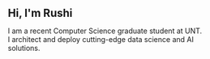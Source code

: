 ## Hi, I'm Rushi
I am a recent Computer Science graduate student at UNT. <br/>
I architect and deploy cutting-edge data science and AI solutions. <br/>
<!DOCTYPE html>
<html lang="en">
<head>
    <meta charset="UTF-8">
    <meta name="viewport" content="width=device-width, initial-scale=1.0">
    <title>AI/LLM Portfolio Dashboard</title>
    <style>
        * {
            margin: 0;
            padding: 0;
            box-sizing: border-box;
        }
        
        body {
            background: linear-gradient(135deg, #1a1a2e 0%, #16213e 50%, #0f3460 100%);
            color: #e0e6ed;
            font-family: 'Segoe UI', Tahoma, Geneva, Verdana, sans-serif;
            min-height: 100vh;
            padding: 20px;
        }
        
        .container {
            max-width: 1400px;
            margin: 0 auto;
        }
        
        .header {
            text-align: center;
            margin-bottom: 40px;
        }
        
        .header h1 {
            font-size: 2.5rem;
            background: linear-gradient(45deg, #4facfe, #00f2fe);
            -webkit-background-clip: text;
            -webkit-text-fill-color: transparent;
            margin-bottom: 10px;
        }
        
        .header p {
            font-size: 1.2rem;
            color: #8892b0;
        }
        
        .dashboard-grid {
            display: grid;
            grid-template-columns: repeat(auto-fit, minmax(350px, 1fr));
            gap: 25px;
            margin-bottom: 30px;
        }
        
        .card {
            background: rgba(20, 25, 50, 0.8);
            border: 1px solid rgba(100, 255, 218, 0.1);
            border-radius: 15px;
            padding: 25px;
            backdrop-filter: blur(10px);
            transition: all 0.3s ease;
            position: relative;
            overflow: hidden;
        }
        
        .card::before {
            content: '';
            position: absolute;
            top: 0;
            left: 0;
            right: 0;
            height: 3px;
            background: linear-gradient(90deg, #4facfe, #00f2fe);
            opacity: 0;
            transition: opacity 0.3s ease;
        }
        
        .card:hover {
            transform: translateY(-5px);
            border-color: rgba(100, 255, 218, 0.3);
            box-shadow: 0 20px 40px rgba(0, 242, 254, 0.1);
        }
        
        .card:hover::before {
            opacity: 1;
        }
        
        .card-header {
            display: flex;
            align-items: center;
            margin-bottom: 20px;
        }
        
        .card-icon {
            width: 40px;
            height: 40px;
            margin-right: 15px;
            border-radius: 8px;
            display: flex;
            align-items: center;
            justify-content: center;
            font-size: 1.5rem;
        }
        
        .card-title {
            font-size: 1.3rem;
            font-weight: 600;
            color: #ccd6f6;
        }
        
        .stats-grid {
            display: grid;
            grid-template-columns: repeat(2, 1fr);
            gap: 15px;
        }
        
        .stat-item {
            background: rgba(100, 255, 218, 0.05);
            padding: 15px;
            border-radius: 8px;
            border-left: 3px solid #64ffda;
        }
        
        .stat-number {
            font-size: 1.8rem;
            font-weight: bold;
            color: #64ffda;
            display: block;
        }
        
        .stat-label {
            font-size: 0.9rem;
            color: #8892b0;
            margin-top: 5px;
        }
        
        .skill-bar {
            margin-bottom: 15px;
        }
        
        .skill-name {
            font-size: 0.95rem;
            margin-bottom: 8px;
            color: #ccd6f6;
        }
        
        .progress-bar {
            background: rgba(100, 255, 218, 0.1);
            height: 8px;
            border-radius: 4px;
            overflow: hidden;
        }
        
        .progress-fill {
            height: 100%;
            background: linear-gradient(90deg, #4facfe, #00f2fe);
            border-radius: 4px;
            transition: width 0.8s ease;
        }
        
        .project-item {
            background: rgba(100, 255, 218, 0.05);
            padding: 15px;
            border-radius: 8px;
            margin-bottom: 15px;
            border-left: 3px solid #4facfe;
        }
        
        .project-title {
            font-size: 1.1rem;
            color: #ccd6f6;
            margin-bottom: 5px;
        }
        
        .project-desc {
            font-size: 0.9rem;
            color: #8892b0;
            margin-bottom: 8px;
        }
        
        .project-tech {
            display: flex;
            flex-wrap: wrap;
            gap: 5px;
        }
        
        .tech-tag {
            background: rgba(79, 172, 254, 0.2);
            color: #4facfe;
            padding: 3px 8px;
            border-radius: 12px;
            font-size: 0.8rem;
        }
        
        .learning-path {
            display: flex;
            flex-direction: column;
            gap: 10px;
        }
        
        .path-item {
            display: flex;
            align-items: center;
            padding: 10px;
            background: rgba(100, 255, 218, 0.05);
            border-radius: 8px;
            border-left: 3px solid;
        }
        
        .path-item.completed { border-left-color: #64ffda; }
        .path-item.in-progress { border-left-color: #ffd700; }
        .path-item.planned { border-left-color: #8892b0; }
        
        .path-status {
            width: 12px;
            height: 12px;
            border-radius: 50%;
            margin-right: 12px;
        }
        
        .path-status.completed { background: #64ffda; }
        .path-status.in-progress { background: #ffd700; }
        .path-status.planned { background: #8892b0; }
        
        .github-activity {
            display: grid;
            grid-template-columns: repeat(7, 1fr);
            gap: 3px;
            margin-top: 15px;
        }
        
        .activity-day {
            width: 12px;
            height: 12px;
            border-radius: 2px;
            background: rgba(100, 255, 218, 0.1);
        }
        
        .activity-day.level-1 { background: rgba(100, 255, 218, 0.3); }
        .activity-day.level-2 { background: rgba(100, 255, 218, 0.5); }
        .activity-day.level-3 { background: rgba(100, 255, 218, 0.7); }
        .activity-day.level-4 { background: #64ffda; }
        
        @keyframes fadeInUp {
            from {
                opacity: 0;
                transform: translateY(30px);
            }
            to {
                opacity: 1;
                transform: translateY(0);
            }
        }
        
        .card {
            animation: fadeInUp 0.6s ease forwards;
        }
        
        .card:nth-child(2) { animation-delay: 0.1s; }
        .card:nth-child(3) { animation-delay: 0.2s; }
        .card:nth-child(4) { animation-delay: 0.3s; }
        .card:nth-child(5) { animation-delay: 0.4s; }
        .card:nth-child(6) { animation-delay: 0.5s; }
    </style>
</head>
<body>
    <div class="container">
        <div class="header">
            <h1>AI/LLM Portfolio Dashboard</h1>
            <p>Exploring the Future of Artificial Intelligence & Large Language Models</p>
        </div>
        
        <div class="dashboard-grid">
            <!-- Learning Progress -->
            <div class="card">
                <div class="card-header">
                    <div class="card-icon" style="background: linear-gradient(135deg, #667eea, #764ba2);">🧠</div>
                    <div class="card-title">AI Learning Journey</div>
                </div>
                <div class="learning-path">
                    <div class="path-item completed">
                        <div class="path-status completed"></div>
                        <div>
                            <div style="font-size: 0.95rem; color: #ccd6f6;">Machine Learning Fundamentals</div>
                            <div style="font-size: 0.8rem; color: #8892b0;">Completed</div>
                        </div>
                    </div>
                    <div class="path-item in-progress">
                        <div class="path-status in-progress"></div>
                        <div>
                            <div style="font-size: 0.95rem; color: #ccd6f6;">LangChain & LangGraph</div>
                            <div style="font-size: 0.8rem; color: #ffd700;">In Progress</div>
                        </div>
                    </div>
                    <div class="path-item in-progress">
                        <div class="path-status in-progress"></div>
                        <div>
                            <div style="font-size: 0.95rem; color: #ccd6f6;">RAG Systems</div>
                            <div style="font-size: 0.8rem; color: #ffd700;">In Progress</div>
                        </div>
                    </div>
                    <div class="path-item planned">
                        <div class="path-status planned"></div>
                        <div>
                            <div style="font-size: 0.95rem; color: #ccd6f6;">LLM Fine-tuning</div>
                            <div style="font-size: 0.8rem; color: #8892b0;">Planned</div>
                        </div>
                    </div>
                    <div class="path-item planned">
                        <div class="path-status planned"></div>
                        <div>
                            <div style="font-size: 0.95rem; color: #ccd6f6;">Agentic AI Systems</div>
                            <div style="font-size: 0.8rem; color: #8892b0;">Planned</div>
                        </div>
                    </div>
                </div>
            </div>
            
            <!-- Technical Skills -->
            <div class="card">
                <div class="card-header">
                    <div class="card-icon" style="background: linear-gradient(135deg, #f093fb, #f5576c);">⚡</div>
                    <div class="card-title">Technical Skills</div>
                </div>
                <div class="skill-bar">
                    <div class="skill-name">Python & ML Libraries</div>
                    <div class="progress-bar">
                        <div class="progress-fill" style="width: 85%;"></div>
                    </div>
                </div>
                <div class="skill-bar">
                    <div class="skill-name">LangChain Framework</div>
                    <div class="progress-bar">
                        <div class="progress-fill" style="width: 60%;"></div>
                    </div>
                </div>
                <div class="skill-bar">
                    <div class="skill-name">RAG Implementation</div>
                    <div class="progress-bar">
                        <div class="progress-fill" style="width: 45%;"></div>
                    </div>
                </div>
                <div class="skill-bar">
                    <div class="skill-name">Vector Databases</div>
                    <div class="progress-bar">
                        <div class="progress-fill" style="width: 40%;"></div>
                    </div>
                </div>
                <div class="skill-bar">
                    <div class="skill-name">LLM APIs (OpenAI, Anthropic)</div>
                    <div class="progress-bar">
                        <div class="progress-fill" style="width: 70%;"></div>
                    </div>
                </div>
            </div>
            
            <!-- Project Portfolio -->
            <div class="card">
                <div class="card-header">
                    <div class="card-icon" style="background: linear-gradient(135deg, #4facfe, #00f2fe);">🚀</div>
                    <div class="card-title">AI Projects</div>
                </div>
                <div class="project-item">
                    <div class="project-title">Document Q&A RAG System</div>
                    <div class="project-desc">RAG system for document analysis with vector search</div>
                    <div class="project-tech">
                        <span class="tech-tag">LangChain</span>
                        <span class="tech-tag">ChromaDB</span>
                        <span class="tech-tag">OpenAI</span>
                    </div>
                </div>
                <div class="project-item">
                    <div class="project-title">Multi-Agent Chatbot</div>
                    <div class="project-desc">Conversational AI with multiple specialized agents</div>
                    <div class="project-tech">
                        <span class="tech-tag">LangGraph</span>
                        <span class="tech-tag">Streamlit</span>
                        <span class="tech-tag">Python</span>
                    </div>
                </div>
                <div class="project-item">
                    <div class="project-title">Knowledge Graph RAG</div>
                    <div class="project-desc">Graph-based retrieval system for complex queries</div>
                    <div class="project-tech">
                        <span class="tech-tag">Neo4j</span>
                        <span class="tech-tag">GraphRAG</span>
                        <span class="tech-tag">LLM</span>
                    </div>
                </div>
            </div>
            
            <!-- Learning Stats -->
            <div class="card">
                <div class="card-header">
                    <div class="card-icon" style="background: linear-gradient(135deg, #fa709a, #fee140);">📊</div>
                    <div class="card-title">Learning Statistics</div>
                </div>
                <div class="stats-grid">
                    <div class="stat-item">
                        <span class="stat-number">12</span>
                        <div class="stat-label">AI Projects Built</div>
                    </div>
                    <div class="stat-item">
                        <span class="stat-number">5</span>
                        <div class="stat-label">RAG Systems</div>
                    </div>
                    <div class="stat-item">
                        <span class="stat-number">8</span>
                        <div class="stat-label">LLM Integrations</div>
                    </div>
                    <div class="stat-item">
                        <span class="stat-number">15</span>
                        <div class="stat-label">Days Learning Streak</div>
                    </div>
                </div>
            </div>
            
            <!-- Research Focus -->
            <div class="card">
                <div class="card-header">
                    <div class="card-icon" style="background: linear-gradient(135deg, #a8edea, #fed6e3);">🔬</div>
                    <div class="card-title">Research Areas</div>
                </div>
                <div class="project-item">
                    <div class="project-title">Retrieval-Augmented Generation</div>
                    <div class="project-desc">Exploring advanced RAG architectures and optimization techniques</div>
                </div>
                <div class="project-item">
                    <div class="project-title">Agentic AI Systems</div>
                    <div class="project-desc">Building autonomous AI agents with planning and reasoning capabilities</div>
                </div>
                <div class="project-item">
                    <div class="project-title">LLM Architecture Analysis</div>
                    <div class="project-desc">Deep dive into transformer architectures and attention mechanisms</div>
                </div>
            </div>
            
            <!-- GitHub Activity -->
            <div class="card">
                <div class="card-header">
                    <div class="card-icon" style="background: linear-gradient(135deg, #667eea, #764ba2);">📈</div>
                    <div class="card-title">Coding Activity</div>
                </div>
                <div class="stats-grid">
                    <div class="stat-item">
                        <span class="stat-number">45</span>
                        <div class="stat-label">Commits This Month</div>
                    </div>
                    <div class="stat-item">
                        <span class="stat-number">7</span>
                        <div class="stat-label">Active Repositories</div>
                    </div>
                </div>
                <div style="margin-top: 15px; font-size: 0.9rem; color: #8892b0; margin-bottom: 10px;">Recent Activity</div>
                <div class="github-activity">
                    <!-- Activity visualization -->
                    <div class="activity-day level-1"></div>
                    <div class="activity-day level-2"></div>
                    <div class="activity-day level-0"></div>
                    <div class="activity-day level-3"></div>
                    <div class="activity-day level-2"></div>
                    <div class="activity-day level-4"></div>
                    <div class="activity-day level-1"></div>
                    <div class="activity-day level-2"></div>
                    <div class="activity-day level-1"></div>
                    <div class="activity-day level-0"></div>
                    <div class="activity-day level-3"></div>
                    <div class="activity-day level-2"></div>
                    <div class="activity-day level-1"></div>
                    <div class="activity-day level-4"></div>
                    <div class="activity-day level-3"></div>
                    <div class="activity-day level-2"></div>
                    <div class="activity-day level-1"></div>
                    <div class="activity-day level-2"></div>
                    <div class="activity-day level-0"></div>
                    <div class="activity-day level-1"></div>
                    <div class="activity-day level-3"></div>
                </div>
            </div>
        </div>
    </div>
</body>
</html>

